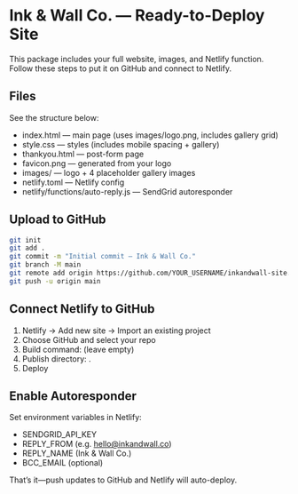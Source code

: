 # Ink & Wall Co. — Ready-to-Deploy Site

This package includes your full website, images, and Netlify function.
Follow these steps to put it on GitHub and connect to Netlify.

## Files
See the structure below:
- index.html — main page (uses images/logo.png, includes gallery grid)
- style.css — styles (includes mobile spacing + gallery)
- thankyou.html — post-form page
- favicon.png — generated from your logo
- images/ — logo + 4 placeholder gallery images
- netlify.toml — Netlify config
- netlify/functions/auto-reply.js — SendGrid autoresponder

## Upload to GitHub
```bash
git init
git add .
git commit -m "Initial commit — Ink & Wall Co."
git branch -M main
git remote add origin https://github.com/YOUR_USERNAME/inkandwall-site.git
git push -u origin main
```

## Connect Netlify to GitHub
1. Netlify → Add new site → Import an existing project
2. Choose GitHub and select your repo
3. Build command: (leave empty)
4. Publish directory: .
5. Deploy

## Enable Autoresponder
Set environment variables in Netlify:
- SENDGRID_API_KEY
- REPLY_FROM (e.g. hello@inkandwall.co)
- REPLY_NAME (Ink & Wall Co.)
- BCC_EMAIL (optional)

That’s it—push updates to GitHub and Netlify will auto-deploy.
